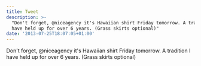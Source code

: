```yaml
---
title: Tweet
description: >-
  "Don't forget, @niceagency it's Hawaiian shirt Friday tomorrow. A tradition I
  have held up for over 6 years. (Grass skirts optional)"
date: '2013-07-25T18:07:05+01:00'
---
```

Don't forget, @niceagency it's Hawaiian shirt Friday tomorrow. A tradition I have held up for over 6 years. (Grass skirts optional)
